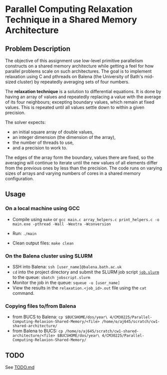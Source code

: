 # Parallel Computing Relaxation Technique in a Shared Memory Architecture

## Problem Description

The objective of this assignment use low-level primitive parallelism constructs on a shared memory architecture while getting a feel for how parallel problems scale on such architectures. The goal is to implement relaxation using C and pthreads on Balena (the University of Bath's mid-sized cluster) by repeatedly averaging sets of four numbers. 

The **relaxation technique** is a solution to differential equations. It is done by having an array of values and repeatedly replacing a value with the average of its four neighbours; excepting boundary values, which remain at fixed values. This is repeated until all values settle down to within a given precision.

The solver expects:
* an initial square array of double values,
* an integer dimension (the dimension of the array),
* the number of threads to use,
* and a precision to work to.

The edges of the array form the boundary, values there are fixed, so the averaging will continue to iterate until the new values of all
elements differ from the previous ones by less than the precision. The code runs on varying sizes of arrays and varying numbers of cores in a shared memory configuration.

## Usage

### On a local machine using GCC

* Compile using `make` or `gcc main.c array_helpers.c print_helpers.c -o main.exe -pthread -Wall -Wextra -Wconversion`

* Run: `./main`

* Clean output files: `make clean`

### On the Balena cluster using SLURM

* SSH into Balena: `ssh [user_name]@balena.bath.ac.uk`
* `cd` into the project directory and submit the SLURM job script [`job.slurm`](https://github.com/Adamouization/Parallel-Computing-Relaxion-Shared-Memory/blob/master/job.slurm) to the queue: `sbatch jobscript.slurm`
* Monitor the job in the queue: `squeue -u [user_name]`
* View the results in the `relaxation.<job_id>.out` file using the `cat` command.

### Copying files to/from Balena

* from BUCS to Balena: `cp $BUCSHOME/dos/year\ 4/CM30225/Parallel-Computing-Relaxion-Shared-Memory/<file> /home/o/aj645/scratch/cw1-shared-architecture/`
* from Balena to BUCS: `cp /home/o/aj645/scratch/cw1-shared-architecture/<file> $BUCSHOME/dos/year\ 4/CM30225/Parallel-Computing-Relaxion-Shared-Memory/`

## TODO

See [TODO.md](https://github.com/Adamouization/Parallel-Computing-Relaxion-Shared-Memory/blob/master/TODO.md)

